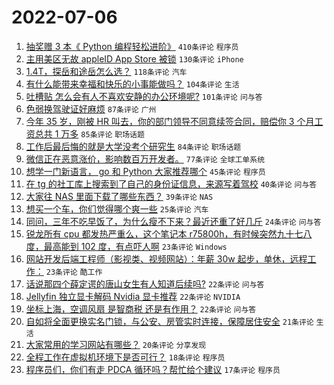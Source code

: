 # 2022-07-06

1. [抽奖赠 3 本《 Python 编程轻松进阶》](https://www.v2ex.com/t/864437) `410条评论` `程序员`
1. [主用美区无故 appleID App Store 被锁](https://www.v2ex.com/t/864387) `130条评论` `iPhone`
1. [1.4T，探岳和途岳怎么选？](https://www.v2ex.com/t/864353) `118条评论` `汽车`
1. [有什么能带来幸福和快乐的小事能做吗？](https://www.v2ex.com/t/864346) `104条评论` `生活`
1. [吐槽贴 怎么会有人不喜欢安静的办公环境呢?](https://www.v2ex.com/t/864343) `101条评论` `问与答`
1. [色弱换驾驶证好麻烦](https://www.v2ex.com/t/864335) `87条评论` `广州`
1. [今年 35 岁，刚被 HR 叫去，你的部门领导不同意续签合同，赔偿你 3 个月工资总共 1 万多](https://www.v2ex.com/t/864429) `85条评论` `职场话题`
1. [工作后最后悔的就是大学没考个研究生](https://www.v2ex.com/t/864373) `84条评论` `职场话题`
1. [微信正在恶意涨价，影响数百万开发者。](https://www.v2ex.com/t/864400) `77条评论` `全球工单系统`
1. [想学一门新语言， go 和 Python 大家推荐哪个](https://www.v2ex.com/t/864486) `45条评论` `程序员`
1. [在 tg 的社工库上搜索到了自己的身份证信息，来源写着驾校](https://www.v2ex.com/t/864501) `40条评论` `问与答`
1. [大家往 NAS 里面下载了哪些东西？](https://www.v2ex.com/t/864413) `39条评论` `NAS`
1. [想买一个车，你们觉得哪个爽一些](https://www.v2ex.com/t/864360) `25条评论` `汽车`
1. [同问，三年不吃早饭了，为什么瘦不下来？最近还重了好几斤](https://www.v2ex.com/t/864498) `24条评论` `问与答`
1. [锐龙所有 cpu 都发热严重么，这个笔记本 r75800h，有时候突然九十七八度，最高能到 102 度，有点吓人啊](https://www.v2ex.com/t/864426) `23条评论` `Windows`
1. [网站开发后端工程师（影视类、视频网站）：年薪 30w 起步，单休，远程工作：](https://www.v2ex.com/t/864374) `23条评论` `酷工作`
1. [话说那四个薛定谔的唐山女生有人知道后续吗?](https://www.v2ex.com/t/864425) `22条评论` `问与答`
1. [Jellyfin 独立显卡解码 Nvidia 显卡推荐](https://www.v2ex.com/t/864370) `22条评论` `NVIDIA`
1. [坐标上海，空调风扇 是智商税 还是有作用？](https://www.v2ex.com/t/864355) `22条评论` `问与答`
1. [自如将全面更换实名门锁，与公安、房管实时连接，保障居住安全](https://www.v2ex.com/t/864402) `21条评论` `生活`
1. [大家常用的学习网站有哪些？](https://www.v2ex.com/t/864378) `20条评论` `分享发现`
1. [全程工作在虚拟机环境下是否可行？](https://www.v2ex.com/t/864424) `18条评论` `程序员`
1. [程序员们，你们有走 PDCA 循环吗？帮忙给个建议](https://www.v2ex.com/t/864371) `17条评论` `程序员`
